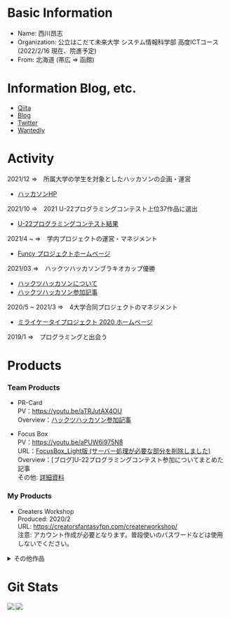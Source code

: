 # Basic Information
- Name: 西川昂志
- Organization: 公立はこだて未来大学 システム情報科学部 高度ICTコース(2022/2/16 現在、院進予定)
- From: 北海道 (帯広 => 函館)

# Information Blog, etc.
- [Qiita](https://qiita.com/takashinishikawapub/)
- [Blog](https://creatorsfantasyfpn.com/tech_study/)
- [Twitter](https://twitter.com/takashi54461358/)
- [Wantedly](https://www.wantedly.com/id/takashi_nishikawa_24/)

# Activity
2021/12 =>　所属大学の学生を対象としたハッカソンの企画・運営
- [ハッカソンHP](https://sites.google.com/view/smile-hackathon "Smile Hackathon Page")

2021/10 =>　2021 U-22プログラミングコンテスト上位37作品に選出
- [U-22プログラミングコンテスト結果](https://u22procon.com/report/ "U-22 Programming Contest Page")

2021/4 ~ =>　学内プロジェクトの運営・マネジメント
- [Funcy プロジェクトホームページ](https://sites.google.com/view/funcyict/%E3%83%9B%E3%83%BC%E3%83%A0 "Funcy プロジェクトホームページ")

2021/03 =>　ハックツハッカソンブラキオカップ優勝
- [ハックツハッカソンについて](https://cup.hackz.team/brachio/ "Hacks Hackathon Page")
- [ハックツハッカソン参加記事](https://creatorsfantasyfpn.com/tech_study/2021/03/19/%e3%83%8f%e3%83%83%e3%82%ab%e3%82%bd%e3%83%b3%e3%81%a7%e5%84%aa%e5%8b%9d%e3%81%97%e3%81%a6%e3%81%8d%e3%81%9f%e8%a9%b1/ "My Learn By Hackathon")

2020/5 ~ 2021/3 =>　4大学合同プロジェクトのマネジメント
- [ミライケータイプロジェクト 2020 ホームページ](https://sites.google.com/view/miraikeitai2020/%E3%83%9B%E3%83%BC%E3%83%A0 "ミライケータイプロジェクト 2020 ホームページ")

2019/1 =>　プログラミングと出会う

# Products
### Team Products

- PR-Card<br/>
PV：https://youtu.be/aTRJutAX4OU<br/>
Overview：[ハックツハッカソン参加記事](https://creatorsfantasyfpn.com/tech_study/2021/03/19/%e3%83%8f%e3%83%83%e3%82%ab%e3%82%bd%e3%83%b3%e3%81%a7%e5%84%aa%e5%8b%9d%e3%81%97%e3%81%a6%e3%81%8d%e3%81%9f%e8%a9%b1/ "My Learn By Hackathon")<br/>

- Focus Box<br/>
PV：https://youtu.be/aPUW6i975N8<br/>
URL：[FocusBox_Light版 (サーバー処理が必要な部分を削除しました)](https://eyehelpmanager.web.app/)<br/>
Overview：[ブログ]U-22プログラミングコンテスト参加についてまとめた記事<br/>
その他: [詳細資料](https://docs.google.com/document/d/1swD0VkZdSIeA8Z4DxtYOLiX4VxEL8cL3ag2XqhtaxKA/edit?usp=sharing)

### My Products
- Creaters Workshop<br/>
Produced: 2020/2<br/>
URL: https://creatorsfantasyfpn.com/createrworkshop/<br/>
注意: アカウント作成が必要となります。普段使いのパスワードなどは使用しないでください。

<details>
<summary>その他作品</summary><div>

### Team Products
- [funput: GitHub](https://github.com/ICT-FUNney/team2-funput-Client2020)

### My Products
- [fun-uploader: URL](https://fun-uploader.web.app/)
- [Plase Place: GitHub](https://github.com/takatakunishi/PrasePlace)
</div>
</details>

# Git Stats
<a href="https://github.com/anuraghazra/github-readme-stats">
  <img align="left" src="https://github-readme-stats.vercel.app/api?username=takatakunishi&count_private=true&show_icons=true" />
</a>
<a href="https://github.com/anuraghazra/github-readme-stats">
  <img align="left" src="https://github-readme-stats.vercel.app/api/top-langs/?username=takatakunishi&hide=TeX,CSS,HTML&langs_count=10" />
</a>
